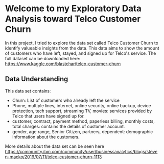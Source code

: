 # Welcome to my Exploratory Data Analysis toward Telco Customer Churn

In this project, I tried to explore the data set called Telco Customer Churn to identify valueable insights from the data. This data aims to show the amount of customers who have left, stayed, and signed up for Telco's service. The full dataset can be downloaded here: https://www.kaggle.com/blastchar/telco-customer-churn

## Data Understanding

This data set contains:

- Churn: List of customers who already left the service
- Phone, multiple lines, internet, online security, online backup, device protection, tech support, streaming TV, movies: services provided by Telco that users have signed up for.
- customer, contract, payment method, paperless billing, monthly costs, total charges: contains the details of customer account.
- gender, age range, Senior Citizen, partners, dependent: demographic information about the customers. 

More details about the data set can be seen here https://community.ibm.com/community/user/businessanalytics/blogs/steven-macko/2019/07/11/telco-customer-churn-1113

